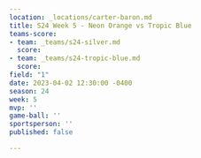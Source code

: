 ```yaml
---
location: _locations/carter-baron.md
title: S24 Week 5 - Neon Orange vs Tropic Blue
teams-score:
- team: _teams/s24-silver.md
  score: 
- team: _teams/s24-tropic-blue.md
  score: 
field: "1"
date: 2023-04-02 12:30:00 -0400
season: 24
week: 5
mvp: ''
game-ball: ''
sportsperson: ''
published: false

---
```

